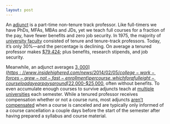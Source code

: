 ```yaml
---
layout: post
---
```

An [adjunct](http://cunyadjunctproject.org/files/2009/03/main-points-and-discussion-questions.pdf) is a part-time non-tenure track professor. Like full-timers we have PhDs, MFAs, MBAs and JDs, yet we teach full courses for a fraction of the pay, have fewer benefits and zero job security. In 1975, the majority of [university faculty](https://www.aaup.org/sites/default/files/Faculty_Trends_0.pdf) consisted of tenure and tenure-track professors. Today, it’s only 30%—and the percentage is declining. On average a tenured professor makes [$79,424](https://www.insidehighered.com/news/2016/04/11/annual-aaup-salary-survey-says-professor-pay-34); plus benefits, research stipends, and job security.

Meanwhile, an adjunct averages [$3,000](https://www.insidehighered.com/news/2014/02/05/college-work-forces-grew-not-fast-enrollment) per course, which for a full eight-course load a year pays around [$22,000-$25,000](https://www.npr.org/2013/09/22/224946206/adjunct-professor-dies-destitute-then-sparks-debate), often without benefits. To even accumulate enough courses to survive adjuncts teach at [multiple universities](https://www.insidehighered.com/advice/2015/05/11/essay-instructor-who-has-taught-adjunct-25-years) each semester. While a tenured professor receives compensation whether or not a course runs, most adjuncts [aren’t compensated](http://www.newfacultymajority.info/facts-about-adjuncts/) when a course is canceled and are typically only informed of a course cancellation a couple days before the start of the semester after having prepared a syllabus and course material. 
